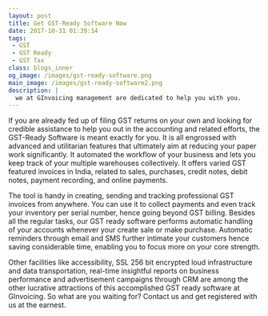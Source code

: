 ```yaml
---
layout: post
title: Get GST-Ready Software Now
date: 2017-10-31 01:39:14
tags: 
 - GST
 - GST Ready
 - GST Tax
class: blogs_inner
og_image: /images/gst-ready-software.png
main_image: /images/gst-ready-software2.png
description: |
  we at GInvoicing management are dedicated to help you with you.
---
```


If you are already fed up of filing GST returns on your own and looking for credible assistance to help you out in the accounting and related efforts, the GST-Ready Software is meant exactly for you. It is all engrossed with advanced and utilitarian features that ultimately aim at reducing your paper work significantly. It automated the workflow of your business and lets you keep track of your multiple warehouses collectively. It offers varied GST featured invoices in India, related to sales, purchases, credit notes, debit notes, payment recording, and online payments. 
<!--more-->
The tool is handy in creating, sending and tracking professional GST invoices from anywhere. You can use it to collect payments and even track your inventory per serial number, hence going beyond GST billing. Besides all the regular tasks, our GST ready software performs automatic handling of your accounts whenever your create sale or make purchase. Automatic reminders through email and SMS further intimate your customers hence saving considerable time, enabling you to focus more on your core strength. 

Other facilities like accessibility, SSL 256 bit encrypted loud infrastructure and data transportation, real-time insightful reports on business performance and advertisement campaigns through CRM are among the other lucrative attractions of this accomplished GST ready software at GInvoicing. So what are you waiting for? Contact us and get registered with us at the earnest.